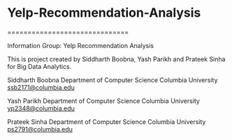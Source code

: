 # Yelp-Recommendation-Analysis
==============================

Information Group: Yelp Recommendation Analysis

This is project created by Siddharth Boobna, Yash Parikh and Prateek Sinha for Big Data Analytics.

Siddharth Boobna
Department of Computer Science
Columbia University
ssb2171@columbia.edu

Yash Parikh
Department of Computer Science
Columbia University
yp2348@columbia.edu

Prateek Sinha
Department of Computer Science
Columbia University
ps2791@columbia.edu
